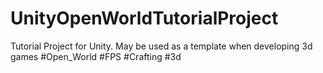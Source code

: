 # UnityOpenWorldTutorialProject
Tutorial Project for Unity. May be used as a template when developing 3d games  #Open_World #FPS #Crafting #3d
